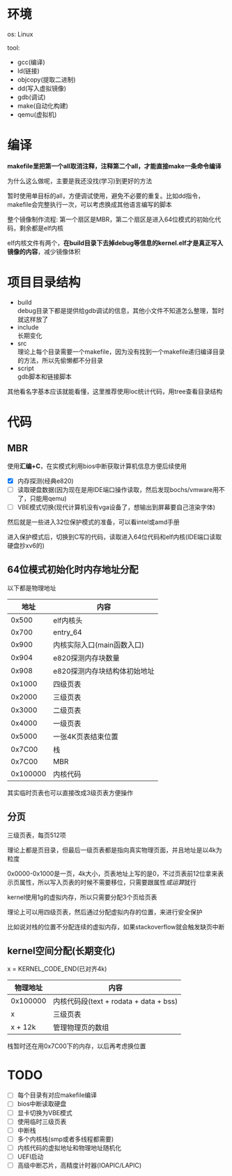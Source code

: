 # 环境

os: Linux

tool:
- gcc(编译)
- ld(链接)
- objcopy(提取二进制)
- dd(写入虚拟镜像)
- gdb(调试)
- make(自动化构建)
- qemu(虚拟机)

# 编译

**makefile里把第一个all取消注释，注释第二个all，才能直接make一条命令编译**

为什么这么做呢，主要是我还没找(学习)到更好的方法

暂时使用单目标的all，方便调试使用，避免不必要的重复。比如dd指令，makefile会完整执行一次，可以考虑换成其他语言编写的脚本

整个镜像制作流程: 第一个扇区是MBR，第二个扇区是进入64位模式的初始化代码，剩余都是elf内核

elf内核文件有两个，**在build目录下去掉debug等信息的kernel.elf才是真正写入镜像的内容**，减少镜像体积

# 项目目录结构

- build  
    debug目录下都是提供给gdb调试的信息，其他小文件不知道怎么整理，暂时就这样放了
- include  
    长期变化
- src  
    理论上每个目录需要一个makefile，因为没有找到一个makefile递归编译目录的方法，所以先偷懒都不分目录
- script  
    gdb脚本和链接脚本

其他看名字基本应该就能看懂，这里推荐使用loc统计代码，用tree查看目录结构

# 代码

## MBR

使用**汇编+C**，在实模式利用bios中断获取计算机信息方便后续使用

- [x] 内存探测(经典e820)
- [ ] 读取硬盘数据(因为现在是用IDE端口操作读取，然后发现bochs/vmware用不了，只能用qemu)
- [ ] VBE模式切换(现代计算机没有vga设备了，想输出到屏幕要自己渲染字体)

然后就是一些进入32位保护模式的准备，可以看intel或amd手册

进入保护模式后，切换到C写的代码，读取进入64位代码和elf内核(IDE端口读取硬盘抄xv6的)

## 64位模式初始化时内存地址分配

以下都是物理地址

|地址|内容|
|---|---|
|0x500|elf内核头|
|0x700|entry_64|
|0x900|内核实际入口(main函数入口)|
|0x904|e820探测内存块数量|
|0x908|e820探测内存块结构体初始地址|
|0x1000|四级页表|
|0x2000|三级页表|
|0x3000|二级页表|
|0x4000|一级页表|
|0x5000|一张4K页表结束位置|
|0x7C00|栈|
|0x7C00|MBR|
|0x100000|内核代码|

其实临时页表也可以直接改成3级页表方便操作

## 分页

三级页表，每页512项

理论上都是页目录，但最后一级页表都是指向真实物理页面，并且地址是以4k为粒度

0x0000-0x1000是一页，4k大小，页表地址上写的是0，不过页表前12位拿来表示页属性，所以写入页表的时候不需要移位，只需要跟属性*或运算*就行

kernel使用1g的虚拟内存，所以只需要分配3个页给页表

理论上可以用四级页表，然后通过分配虚拟内存的位置，来进行安全保护

比如说对栈的位置不分配连续的虚拟内存，如果stackoverflow就会触发缺页中断

## kernel空间分配(长期变化)

x = KERNEL_CODE_END(已对齐4k)

|物理地址|内容|
|---|---|
|0x100000|内核代码段(text + rodata + data + bss)|
|x|三级页表|
|x + 12k|管理物理页的数组|

栈暂时还在用0x7C00下的内存，以后再考虑换位置

# TODO

- [ ] 每个目录有对应makefile编译
- [ ] bios中断读取硬盘
- [ ] 显卡切换为VBE模式
- [ ] 使用临时三级页表
- [ ] 中断栈
- [ ] 多个内核栈(smp或者多线程都需要)
- [ ] 内核代码的虚拟地址和物理地址随机化
- [ ] UEFI启动
- [ ] 高级中断芯片，高精度计时器(IOAPIC/LAPIC)